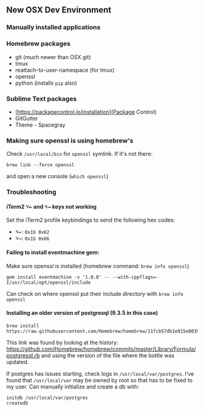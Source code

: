 ## New OSX Dev Environment

### Manually installed applications

### Homebrew packages
* git (much newer than OSX git)
* tmux
* reattach-to-user-namespace (for tmux)
* openssl
* python (installs `pip` also)

### Sublime Text packages
* [https://packagecontrol.io/installation](Package Control)
* GitGutter
* Theme - Spacegray

### Making sure openssl is using homebrew's
Check `/usr/local/bin` for `openssl` symlink. If it's not there:
```
brew link --force openssl
```
and open a new console (`which openssl`)

### Troubleshooting
#### iTerm2 <kbd>&#8997;</kbd><kbd>&larr;</kbd> and <kbd>&#8997;</kbd><kbd>&rarr;</kbd> keys not working
Set the iTerm2 profile keybindings to send the following hex codes:
* <kbd>&#8997;</kbd><kbd>&larr;</kbd>: `0x1b 0x62`
* <kbd>&#8997;</kbd><kbd>&rarr;</kbd>: `0x1b 0x66`

#### Failing to install eventmachine gem:
Make sure openssl is installed (homebrew command: `brew info openssl`)
```
gem install eventmachine -v '1.0.8' -- --with-cppflags=-I/usr/local/opt/openssl/include
```

Can check on where openssl put their include directory with `brew info openssl`

#### Installing an older version of postgresql (9.3.5 in this case)
```
brew install https://raw.githubusercontent.com/Homebrew/homebrew/11fcb57db1e915e8035b1c3bf6d4d634f32a226d/Library/Formula/postgresql.rb
```
This link was found by looking at the history: https://github.com/Homebrew/homebrew/commits/master/Library/Formula/postgresql.rb and using the version of the file where the bottle was updated.

If postgres has issues starting, check logs in `/usr/local/var/postgres`.  I've found that `/usr/local/var` may be owned by root so that has to be fixed to my user.  Can manually initialize and create a db with:
```
initdb /usr/local/var/postgres
createdb
```